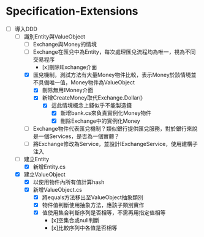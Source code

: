 # Specification-Extensions

- [ ] 導入DDD
  - [ ] 識別Entity與ValueObject
    - [ ] Exchange與Money的情境
    - [ ] Exchange在匯兌中為Entity，每次處理匯兌流程均為唯一，視為不同交易程序
      - [x]刪除IExchange介面 
    - [x] 匯兌機制，測試方法有大量Money物件比較，表示Money於該情境並不具備唯一值，Money物件為ValueObject
      - [x] 刪除無用IMoney介面
      - [x] 新增CreateMoney取代Exchange.Dollar()
        - [x] 這此情境概念上錢似乎不能製造錢
          - [x] 新增bank.cs來負責實例化Money物件
          - [x] 刪除Exchange中的實例化Money
    - [ ] Exchange物件代表匯兌機制？類似銀行提供匯兌服務，對於銀行來說是一個Services，是否為一個實體？
    - [ ] 將Exchange修改為Service，並設計IExchangeService，使用建構子注入
  - [ ] 建立Entity
    - [x] 新增Entity.cs
  - [x] 建立ValueObject
    - [x] 以使用物件內所有值計算hash
    - [x] 新增ValueObject.cs
      - [x] 將equals方法移出至ValueObject抽象類別
      - [x] 物件值判斷使用抽象方法，應該子類別實作
      - [x] 值使用集合判斷序列是否相等，不需再用指定值相等
        - [x]空集合或null判斷
        - [x]比較序列中各值是否相等 